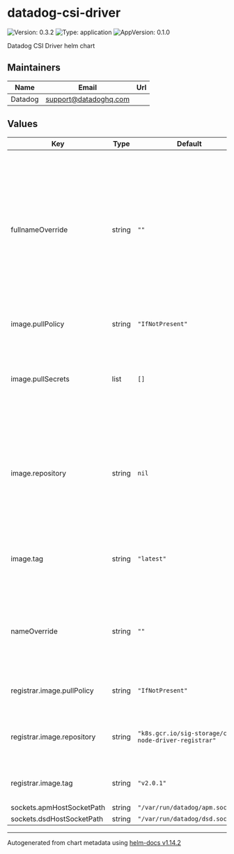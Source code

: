 # datadog-csi-driver

![Version: 0.3.2](https://img.shields.io/badge/Version-0.3.2-informational?style=flat-square) ![Type: application](https://img.shields.io/badge/Type-application-informational?style=flat-square) ![AppVersion: 0.1.0](https://img.shields.io/badge/AppVersion-0.1.0-informational?style=flat-square)

Datadog CSI Driver helm chart

## Maintainers

| Name | Email | Url |
| ---- | ------ | --- |
| Datadog | <support@datadoghq.com> |  |

## Values

| Key | Type | Default | Description |
|-----|------|---------|-------------|
| fullnameOverride | string | `""` | Allows overriding the full name of resources created by the chart. If set, this value completely replaces the generated name, ignoring the standard naming convention. |
| image.pullPolicy | string | `"IfNotPresent"` | CSI driver image pullPolicy |
| image.pullSecrets | list | `[]` | CSI driver repository pullSecret (for example: specify Docker registry credentials) |
| image.repository | string | `nil` | Override default registry + image.name for CSI driver TODO: change to official repository when available |
| image.tag | string | `"latest"` | CSI driver image tag to use TODO: change to a static stable version |
| nameOverride | string | `""` | Allows overriding the name of the chart. If set, this value replaces the default chart name. |
| registrar.image.pullPolicy | string | `"IfNotPresent"` | CSI registrar image pullPolicy |
| registrar.image.repository | string | `"k8s.gcr.io/sig-storage/csi-node-driver-registrar"` | Override default registry + image.name for the registrar |
| registrar.image.tag | string | `"v2.0.1"` | CSI registrar image tag to use |
| sockets.apmHostSocketPath | string | `"/var/run/datadog/apm.socket"` |  |
| sockets.dsdHostSocketPath | string | `"/var/run/datadog/dsd.socket"` |  |

----------------------------------------------
Autogenerated from chart metadata using [helm-docs v1.14.2](https://github.com/norwoodj/helm-docs/releases/v1.14.2)
